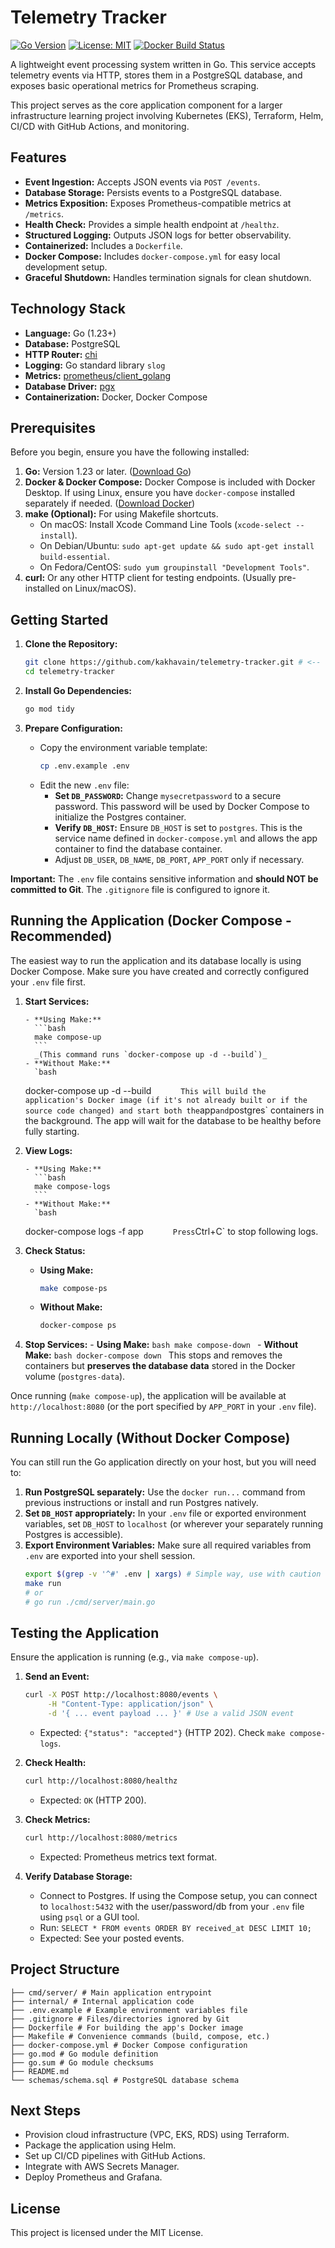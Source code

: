 # Telemetry Tracker

[![Go Version](https://img.shields.io/badge/Go-1.21+-00ADD8.svg)](https://golang.org/)
[![License: MIT](https://img.shields.io/badge/License-MIT-yellow.svg)](https://opensource.org/licenses/MIT)
[![Docker Build Status](https://img.shields.io/badge/Docker-Build-blue)](Dockerfile)

A lightweight event processing system written in Go. This service accepts telemetry events via HTTP, stores them in a PostgreSQL database, and exposes basic operational metrics for Prometheus scraping.

This project serves as the core application component for a larger infrastructure learning project involving Kubernetes (EKS), Terraform, Helm, CI/CD with GitHub Actions, and monitoring.

## Features

- **Event Ingestion:** Accepts JSON events via `POST /events`.
- **Database Storage:** Persists events to a PostgreSQL database.
- **Metrics Exposition:** Exposes Prometheus-compatible metrics at `/metrics`.
- **Health Check:** Provides a simple health endpoint at `/healthz`.
- **Structured Logging:** Outputs JSON logs for better observability.
- **Containerized:** Includes a `Dockerfile`.
- **Docker Compose:** Includes `docker-compose.yml` for easy local development setup.
- **Graceful Shutdown:** Handles termination signals for clean shutdown.

## Technology Stack

- **Language:** Go (1.23+)
- **Database:** PostgreSQL
- **HTTP Router:** [chi](https://github.com/go-chi/chi)
- **Logging:** Go standard library `slog`
- **Metrics:** [prometheus/client_golang](https://github.com/prometheus/client_golang)
- **Database Driver:** [pgx](https://github.com/jackc/pgx)
- **Containerization:** Docker, Docker Compose

## Prerequisites

Before you begin, ensure you have the following installed:

1.  **Go:** Version 1.23 or later. ([Download Go](https://golang.org/dl/))
2.  **Docker & Docker Compose:** Docker Compose is included with Docker Desktop. If using Linux, ensure you have `docker-compose` installed separately if needed. ([Download Docker](https://www.docker.com/products/docker-desktop/))
3.  **make (Optional):** For using Makefile shortcuts.
    - On macOS: Install Xcode Command Line Tools (`xcode-select --install`).
    - On Debian/Ubuntu: `sudo apt-get update && sudo apt-get install build-essential`.
    - On Fedora/CentOS: `sudo yum groupinstall "Development Tools"`.
4.  **curl:** Or any other HTTP client for testing endpoints. (Usually pre-installed on Linux/macOS).

## Getting Started

1.  **Clone the Repository:**

    ```bash
    git clone https://github.com/kakhavain/telemetry-tracker.git # <-- Use your repo URL
    cd telemetry-tracker
    ```

2.  **Install Go Dependencies:**

    ```bash
    go mod tidy
    ```

3.  **Prepare Configuration:**
    - Copy the environment variable template:
      ```bash
      cp .env.example .env
      ```
    - Edit the new `.env` file:
      - **Set `DB_PASSWORD`:** Change `mysecretpassword` to a secure password. This password will be used by Docker Compose to initialize the Postgres container.
      - **Verify `DB_HOST`:** Ensure `DB_HOST` is set to `postgres`. This is the service name defined in `docker-compose.yml` and allows the app container to find the database container.
      - Adjust `DB_USER`, `DB_NAME`, `DB_PORT`, `APP_PORT` only if necessary.

**Important:** The `.env` file contains sensitive information and **should NOT be committed to Git**. The `.gitignore` file is configured to ignore it.

## Running the Application (Docker Compose - Recommended)

The easiest way to run the application and its database locally is using Docker Compose. Make sure you have created and correctly configured your `.env` file first.

1.  **Start Services:**

        - **Using Make:**
          ```bash
          make compose-up
          ```
          _(This command runs `docker-compose up -d --build`)_
        - **Without Make:**
          `bash

    docker-compose up -d --build
    `      This will build the application's Docker image (if it's not already built or if the source code changed) and start both the`app`and`postgres` containers in the background. The app will wait for the database to be healthy before fully starting.

2.  **View Logs:**

        - **Using Make:**
          ```bash
          make compose-logs
          ```
        - **Without Make:**
          `bash

    docker-compose logs -f app
    `      Press`Ctrl+C` to stop following logs.

3.  **Check Status:**

    - **Using Make:**
      ```bash
      make compose-ps
      ```
    - **Without Make:**
      ```bash
      docker-compose ps
      ```

4.  **Stop Services:** - **Using Make:**
    `bash
      make compose-down
      ` - **Without Make:**
    `bash
docker-compose down
`
    This stops and removes the containers but **preserves the database data** stored in the Docker volume (`postgres-data`).

Once running (`make compose-up`), the application will be available at `http://localhost:8080` (or the port specified by `APP_PORT` in your `.env` file).

## Running Locally (Without Docker Compose)

You can still run the Go application directly on your host, but you will need to:

1.  **Run PostgreSQL separately:** Use the `docker run...` command from previous instructions or install and run Postgres natively.
2.  **Set `DB_HOST` appropriately:** In your `.env` file or exported environment variables, set `DB_HOST` to `localhost` (or wherever your separately running Postgres is accessible).
3.  **Export Environment Variables:** Make sure all required variables from `.env` are exported into your shell session.
    ```bash
    export $(grep -v '^#' .env | xargs) # Simple way, use with caution
    make run
    # or
    # go run ./cmd/server/main.go
    ```

## Testing the Application

Ensure the application is running (e.g., via `make compose-up`).

1.  **Send an Event:**

    ```bash
    curl -X POST http://localhost:8080/events \
         -H "Content-Type: application/json" \
         -d '{ ... event payload ... }' # Use a valid JSON event
    ```

    - Expected: `{"status": "accepted"}` (HTTP 202). Check `make compose-logs`.

2.  **Check Health:**

    ```bash
    curl http://localhost:8080/healthz
    ```

    - Expected: `OK` (HTTP 200).

3.  **Check Metrics:**

    ```bash
    curl http://localhost:8080/metrics
    ```

    - Expected: Prometheus metrics text format.

4.  **Verify Database Storage:**
    - Connect to Postgres. If using the Compose setup, you can connect to `localhost:5432` with the user/password/db from your `.env` file using `psql` or a GUI tool.
    - Run: `SELECT * FROM events ORDER BY received_at DESC LIMIT 10;`
    - Expected: See your posted events.

## Project Structure

```
├── cmd/server/ # Main application entrypoint
├── internal/ # Internal application code
├── .env.example # Example environment variables file
├── .gitignore # Files/directories ignored by Git
├── Dockerfile # For building the app's Docker image
├── Makefile # Convenience commands (build, compose, etc.)
├── docker-compose.yml # Docker Compose configuration
├── go.mod # Go module definition
├── go.sum # Go module checksums
├── README.md
└── schemas/schema.sql # PostgreSQL database schema
```

## Next Steps

- Provision cloud infrastructure (VPC, EKS, RDS) using Terraform.
- Package the application using Helm.
- Set up CI/CD pipelines with GitHub Actions.
- Integrate with AWS Secrets Manager.
- Deploy Prometheus and Grafana.

## License

This project is licensed under the MIT License.
